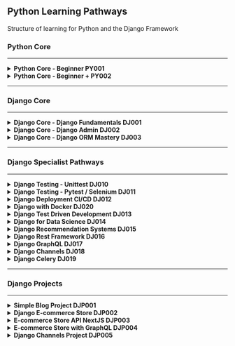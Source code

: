 ## **Python Learning Pathways**

Structure of learning for Python and the Django Framework


### **Python Core**
---
<details>
<summary><b>Python Core - Beginner PY001</b>
</summary>
<br>
This course is the beginning of the journey to Python and Django proficiency. Here is this course we work from the ground up, learning how to work with various data types, variables, mathematical operations as well as capturing input from a user and controlling the flow of your programs. The course is presented in a practical example format, we work through a number of examples and then test your knowledge through code challenges.
<br><br>
Link to Tutorial: TBC
</details>
<details>
<summary><b>Python Core - Beginner + PY002</b>
</summary>
<br>
This course is the beginning of the journey to Python proficiency.
<br><br>
Link to Tutorial: TBC
</details>

---
### **Django Core**
---
<details>
<summary><b>Django Core - Django Fundamentals DJ001</b>
</summary>
<br>
This course is the beginning of the journey to Python and Django proficiency. 
<br><br>
Link to Tutorial: TBC
</details>

<details>
<summary><b>Django Core - Django Admin DJ002</b>
</summary>
<br>
This course is the beginning of the journey to Python and Django proficiency. 
<br><br>
Link to Tutorial: TBC
</details>

<details>
<summary><b>Django Core - Django ORM Mastery DJ003</b>
</summary>
<br>
This course is the beginning of the journey to Python and Django proficiency. 
<br><br>
Link to Tutorial: TBC
</details>

---
### **Django Specialist Pathways**
---

<details>
<summary><b>Django Testing - Unittest DJ010</b>
</summary>
<br>
This course is the beginning of the journey to Python and Django proficiency. 
<br><br>
Link to Tutorial: TBC
</details>

<details>
<summary><b>Django Testing - Pytest / Selenium DJ011</b>
</summary>
<br>
This course is the beginning of the journey to Python and Django proficiency. 
<br><br>
Link to Tutorial: TBC
</details>

<details>
<summary><b>Django Deployment CI/CD DJ012</b>
</summary>
<br>
This course is the beginning of the journey to Python and Django proficiency. 
<br><br>
Link to Tutorial: TBC
</details>

<details>
<summary><b>Django with Docker DJ020</b>
</summary>
<br>
This course is the beginning of the journey to Python and Django proficiency. 
<br><br>
Link to Tutorial: TBC
</details>

<details>
<summary><b>Django Test Driven Development DJ013</b>
</summary>
<br>
This course is the beginning of the journey to Python and Django proficiency. 
<br><br>
Link to Tutorial: TBC
</details>

<details>
<summary><b>Django for Data Science DJ014</b>
</summary>
<br>
This course is the beginning of the journey to Python and Django proficiency. 
<br><br>
Link to Tutorial: TBC
</details>

<details>
<summary><b>Django Recommendation Systems DJ015</b>
</summary>
<br>
This course is the beginning of the journey to Python and Django proficiency. 
<br><br>
Link to Tutorial: TBC
</details>

<details>
<summary><b>Django Rest Framework DJ016</b>
</summary>
<br>
This course is the beginning of the journey to Python and Django proficiency. 
<br><br>
Link to Tutorial: TBC
</details>

<details>
<summary><b>Django GraphQL DJ017</b>
</summary>
<br>
This course is the beginning of the journey to Python and Django proficiency. 
<br><br>
Link to Tutorial: TBC
</details>

<details>
<summary><b>Django Channels DJ018</b>
</summary>
<br>
This course is the beginning of the journey to Python and Django proficiency. 
<br><br>
Link to Tutorial: TBC
</details>

<details>
<summary><b>Django Celery DJ019</b>
</summary>
<br>
This course is the beginning of the journey to Python and Django proficiency. 
<br><br>
Link to Tutorial: TBC
</details>

---
### **Django Projects**
---

<details>
<summary><b>Simple Blog Project DJP001</b>
</summary>
<br>
This course is the beginning of the journey to Python and Django proficiency. 
<br><br>
Link to Tutorial: TBC
</details>

<details>
<summary><b>Django E-commerce Store DJP002</b>
</summary>
<br>
This course is the beginning of the journey to Python and Django proficiency. 
<br><br>
Link to Tutorial: TBC
</details>

<details>
<summary><b>E-commerce Store API NextJS DJP003</b>
</summary>
<br>
This course is the beginning of the journey to Python and Django proficiency. 
<br><br>
Link to Tutorial: TBC
</details>

<details>
<summary><b>E-commerce Store with GraphQL DJP004</b>
</summary>
<br>
This course is the beginning of the journey to Python and Django proficiency. 
<br><br>
Link to Tutorial: TBC
</details>

<details>
<summary><b>Django Channels Project DJP005</b>
</summary>
<br>
This course is the beginning of the journey to Python and Django proficiency. 
<br><br>
Link to Tutorial: TBC
</details>


